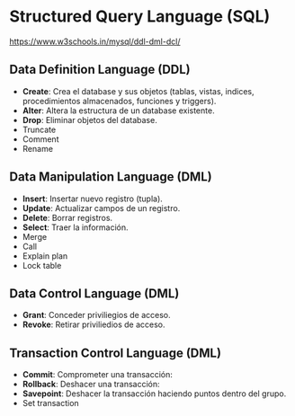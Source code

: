 # Structured Query Language (SQL)

https://www.w3schools.in/mysql/ddl-dml-dcl/

## Data Definition Language (DDL)

* **Create**: Crea el database y sus objetos (tablas, vistas, indices, procedimientos almacenados, funciones y triggers).
* **Alter**: Altera la estructura de un database existente. 
* **Drop**: Eliminar objetos del database.
* Truncate
* Comment
* Rename

## Data Manipulation Language (DML)

* **Insert**: Insertar nuevo registro (tupla).
* **Update**: Actualizar campos de un registro.
* **Delete**: Borrar registros.
* **Select**: Traer la información.
* Merge
* Call
* Explain plan
* Lock table

## Data Control Language (DML)

* **Grant**: Conceder priviliegios de acceso.
* **Revoke**: Retirar priviliedios de acceso.

## Transaction Control Language (DML)

* **Commit**: Comprometer una transacción:
* **Rollback**: Deshacer una transacción:
* **Savepoint**: Deshacer la transacción haciendo puntos dentro del grupo.
* Set transaction 